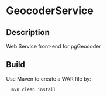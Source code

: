 GeocoderService
===============

## Description
Web Service front-end for pgGeocoder

## Build
Use Maven to create a WAR file by:
```
  mvn clean install
```  